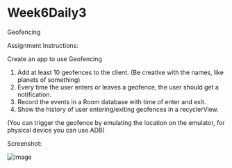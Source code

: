 # Week6Daily3
Geofencing

Assignment Instructions:

Create an app to use Geofencing

1. Add at least 10 geofences to the client. (Be creative with the names, like planets of something)
2. Every time the user enters or leaves a geofence, the user should get a notification.
3. Record the events in a Room database with time of enter and exit.
4. Show the history of user entering/exiting geofences in a recyclerView.

(You can trigger the geofence by emulating the location on the emulator, for physical device you can use ADB)

Screenshot:

![image](https://user-images.githubusercontent.com/44408528/49224216-d187d800-f3ae-11e8-8120-2d886f818a09.png)
